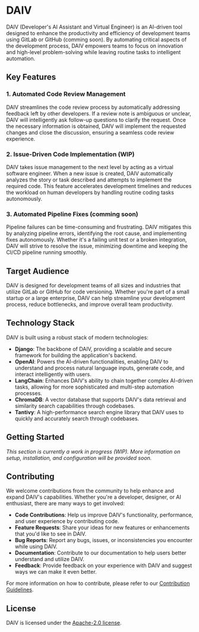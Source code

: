 # DAIV

DAIV (Developer's AI Assistant and Virtual Engineer) is an AI-driven tool designed to enhance the productivity and efficiency of development teams using GitLab or GitHub (comming soon). By automating critical aspects of the development process, DAIV empowers teams to focus on innovation and high-level problem-solving while leaving routine tasks to intelligent automation.

## Key Features

### 1. **Automated Code Review Management**

DAIV streamlines the code review process by automatically addressing feedback left by other developers. If a review note is ambiguous or unclear, DAIV will intelligently ask follow-up questions to clarify the request. Once the necessary information is obtained, DAIV will implement the requested changes and close the discussion, ensuring a seamless code review experience.

### 2. **Issue-Driven Code Implementation (WIP)**

DAIV takes issue management to the next level by acting as a virtual software engineer. When a new issue is created, DAIV automatically analyzes the story or task described and attempts to implement the required code. This feature accelerates development timelines and reduces the workload on human developers by handling routine coding tasks autonomously.

### 3. **Automated Pipeline Fixes (comming soon)**

Pipeline failures can be time-consuming and frustrating. DAIV mitigates this by analyzing pipeline errors, identifying the root cause, and implementing fixes autonomously. Whether it's a failing unit test or a broken integration, DAIV will strive to resolve the issue, minimizing downtime and keeping the CI/CD pipeline running smoothly.

## Target Audience

DAIV is designed for development teams of all sizes and industries that utilize GitLab or GitHub for code versioning. Whether you're part of a small startup or a large enterprise, DAIV can help streamline your development process, reduce bottlenecks, and improve overall team productivity.

## Technology Stack

DAIV is built using a robust stack of modern technologies:

- **Django**: The backbone of DAIV, providing a scalable and secure framework for building the application's backend.
- **OpenAI**: Powers the AI-driven functionalities, enabling DAIV to understand and process natural language inputs, generate code, and interact intelligently with users.
- **LangChain**: Enhances DAIV's ability to chain together complex AI-driven tasks, allowing for more sophisticated and multi-step automation processes.
- **ChromaDB**: A vector database that supports DAIV's data retrieval and similarity search capabilities through codebases.
- **Tantivy**: A high-performance search engine library that DAIV uses to quickly and accurately search through codebases.

## Getting Started

_This section is currently a work in progress (WIP). More information on setup, installation, and configuration will be provided soon._

## Contributing

We welcome contributions from the community to help enhance and expand DAIV's capabilities. Whether you're a developer, designer, or AI enthusiast, there are many ways to get involved:

- **Code Contributions**: Help us improve DAIV's functionality, performance, and user experience by contributing code.
- **Feature Requests**: Share your ideas for new features or enhancements that you'd like to see in DAIV.
- **Bug Reports**: Report any bugs, issues, or inconsistencies you encounter while using DAIV.
- **Documentation**: Contribute to our documentation to help users better understand and utilize DAIV.
- **Feedback**: Provide feedback on your experience with DAIV and suggest ways we can make it even better.

For more information on how to contribute, please refer to our [Contribution Guidelines](CONTRIBUTING.md).

## License

DAIV is licensed under the [Apache-2.0 license](LICENSE).
